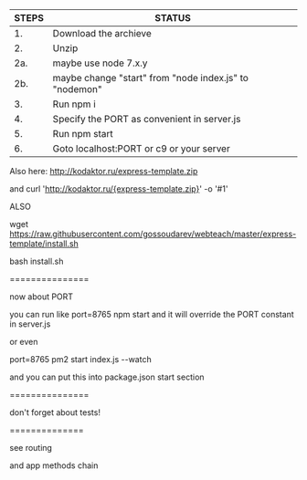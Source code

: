 | STEPS		| STATUS
| ------------- | ------
| 1.		| Download the archieve
| 2.		| Unzip
  2a.	   | maybe use node 7.x.y
  2b.	   | maybe change "start" from "node index.js" to "nodemon"				
| 3.		| Run npm i
| 4.		| Specify the PORT as convenient in server.js
| 5.		| Run npm start
| 6.		| Goto localhost:PORT or c9 or your server

Also here: http://kodaktor.ru/express-template.zip

and curl 'http://kodaktor.ru/{express-template.zip}' -o  '#1'

ALSO 

wget https://raw.githubusercontent.com/gossoudarev/webteach/master/express-template/install.sh

bash install.sh

===============

now about PORT

you can run like  port=8765 npm start and it will override the PORT constant in server.js


or even 

port=8765 pm2 start index.js --watch

and you can put this into package.json start section

===============

don't forget about tests!


==============

see routing

and app methods chain


